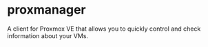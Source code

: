 # proxmanager
A client for Proxmox VE that allows you to quickly control and check information about your VMs.

